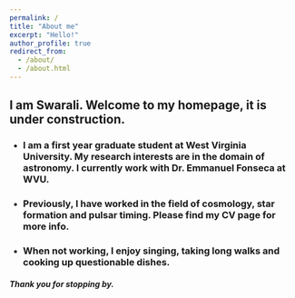 ```yaml
---
permalink: /
title: "About me"
excerpt: "Hello!"
author_profile: true
redirect_from: 
  - /about/
  - /about.html
---
```


## I am Swarali. Welcome to my homepage, it is under construction.


* ### I am a first year graduate student at West Virginia University. My research interests are in the domain of astronomy. I currently work with Dr. Emmanuel Fonseca at WVU. 

* ### Previously, I have worked in the field of cosmology, star formation and pulsar timing. Please find my CV page for more info.

* ### When not working, I enjoy singing, taking long walks and cooking up questionable dishes.


##### Thank you for stopping by.
